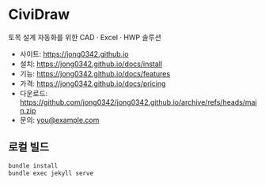 # CiviDraw
토목 설계 자동화를 위한 CAD · Excel · HWP 솔루션

- 사이트: https://jong0342.github.io
- 설치: https://jong0342.github.io/docs/install
- 기능: https://jong0342.github.io/docs/features
- 가격: https://jong0342.github.io/docs/pricing
- 다운로드: https://github.com/jong0342/jong0342.github.io/archive/refs/heads/main.zip
- 문의: you@example.com

## 로컬 빌드
```bash
bundle install
bundle exec jekyll serve
